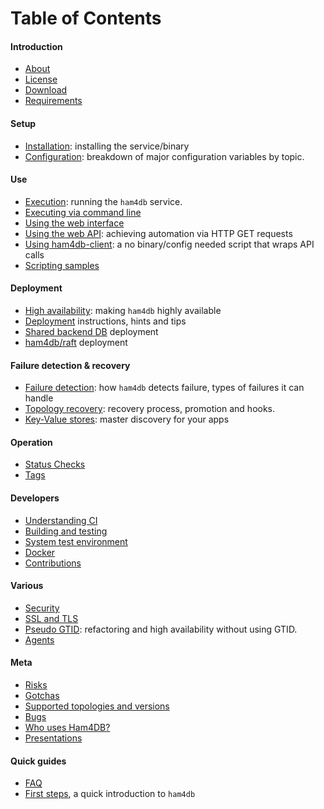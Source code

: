 # Table of Contents

#### Introduction
- [About](about.md)
- [License](license.md)
- [Download](download.md)
- [Requirements](requirements.md)

#### Setup
- [Installation](install.md): installing the service/binary
- [Configuration](configuration.md): breakdown of major configuration variables by topic.

#### Use
- [Execution](execution.md): running the `ham4db` service.
- [Executing via command line](executing-via-command-line.md)
- [Using the web interface](using-the-web-interface.md)
- [Using the web API](using-the-web-api.md): achieving automation via HTTP GET requests
- [Using ham4db-client](client.md): a no binary/config needed script that wraps API calls
- [Scripting samples](script-samples.md)

#### Deployment
- [High availability](high-availability.md): making `ham4db` highly available
- [Deployment](deployment.md) instructions, hints and tips
- [Shared backend DB](deployment-shared-backend.md) deployment
- [ham4db/raft](deployment-raft.md) deployment

#### Failure detection & recovery
- [Failure detection](failure-detection.md): how `ham4db` detects failure, types of failures it can handle
- [Topology recovery](topology-recovery.md): recovery process, promotion and hooks.
- [Key-Value stores](kv.md): master discovery for your apps

#### Operation
- [Status Checks](status-checks.md)
- [Tags](tags.md)

#### Developers
- [Understanding CI](ci.md)
- [Building and testing](build.md)
- [System test environment](ci-env.md)
- [Docker](docker.md)
- [Contributions](contributions.md)

#### Various
- [Security](security.md)
- [SSL and TLS](ssl-and-tls.md)
- [Pseudo GTID](pseudo-gtid.md): refactoring and high availability without using GTID.
- [Agents](agents.md)

#### Meta
- [Risks](risks.md)
- [Gotchas](gotchas.md)
- [Supported topologies and versions](supported-topologies-and-versions.md)
- [Bugs](bugs.md)
- [Who uses Ham4DB?](users.md)
- [Presentations](presentations.md)

#### Quick guides

- [FAQ](faq.md)
- [First steps](first-steps.md), a quick introduction to `ham4db`

